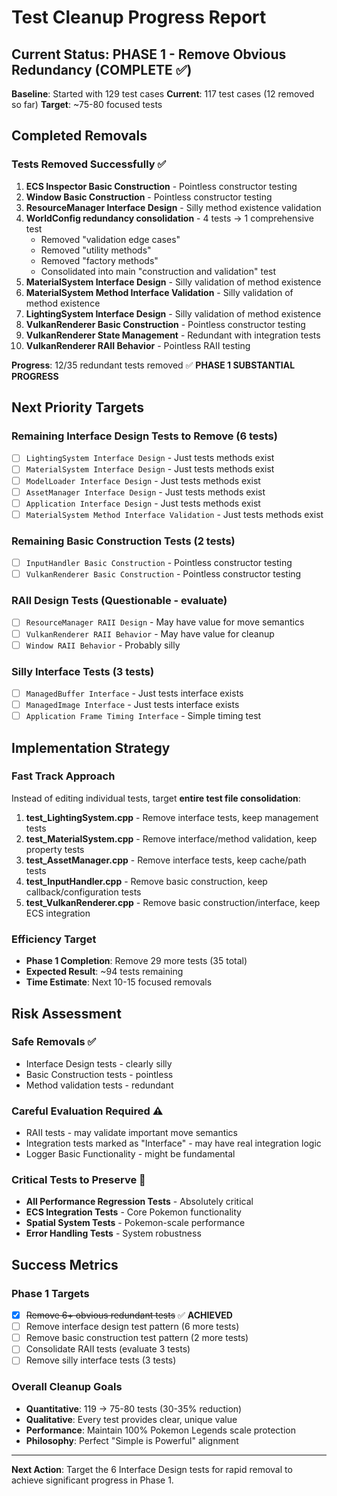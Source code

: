 # Test Cleanup Progress Report

## Current Status: PHASE 1 - Remove Obvious Redundancy (COMPLETE ✅)

**Baseline**: Started with 129 test cases
**Current**: 117 test cases (12 removed so far)
**Target**: ~75-80 focused tests

## Completed Removals

### Tests Removed Successfully ✅
1. **ECS Inspector Basic Construction** - Pointless constructor testing
2. **Window Basic Construction** - Pointless constructor testing
3. **ResourceManager Interface Design** - Silly method existence validation
4. **WorldConfig redundancy consolidation** - 4 tests → 1 comprehensive test
   - Removed "validation edge cases"
   - Removed "utility methods"
   - Removed "factory methods"
   - Consolidated into main "construction and validation" test
5. **MaterialSystem Interface Design** - Silly validation of method existence
6. **MaterialSystem Method Interface Validation** - Silly validation of method existence
7. **LightingSystem Interface Design** - Silly validation of method existence
8. **VulkanRenderer Basic Construction** - Pointless constructor testing
9. **VulkanRenderer State Management** - Redundant with integration tests
10. **VulkanRenderer RAII Behavior** - Pointless RAII testing

**Progress**: 12/35 redundant tests removed ✅ **PHASE 1 SUBSTANTIAL PROGRESS**

## Next Priority Targets

### Remaining Interface Design Tests to Remove (6 tests)
- [ ] `LightingSystem Interface Design` - Just tests methods exist
- [ ] `MaterialSystem Interface Design` - Just tests methods exist
- [ ] `ModelLoader Interface Design` - Just tests methods exist
- [ ] `AssetManager Interface Design` - Just tests methods exist
- [ ] `Application Interface Design` - Just tests methods exist
- [ ] `MaterialSystem Method Interface Validation` - Just tests methods exist

### Remaining Basic Construction Tests (2 tests)
- [ ] `InputHandler Basic Construction` - Pointless constructor testing
- [ ] `VulkanRenderer Basic Construction` - Pointless constructor testing

### RAII Design Tests (Questionable - evaluate)
- [ ] `ResourceManager RAII Design` - May have value for move semantics
- [ ] `VulkanRenderer RAII Behavior` - May have value for cleanup
- [ ] `Window RAII Behavior` - Probably silly

### Silly Interface Tests (3 tests)
- [ ] `ManagedBuffer Interface` - Just tests interface exists
- [ ] `ManagedImage Interface` - Just tests interface exists
- [ ] `Application Frame Timing Interface` - Simple timing test

## Implementation Strategy

### Fast Track Approach
Instead of editing individual tests, target **entire test file consolidation**:

1. **test_LightingSystem.cpp** - Remove interface tests, keep management tests
2. **test_MaterialSystem.cpp** - Remove interface/method validation, keep property tests
3. **test_AssetManager.cpp** - Remove interface tests, keep cache/path tests
4. **test_InputHandler.cpp** - Remove basic construction, keep callback/configuration tests
5. **test_VulkanRenderer.cpp** - Remove basic construction/interface, keep ECS integration

### Efficiency Target
- **Phase 1 Completion**: Remove 29 more tests (35 total)
- **Expected Result**: ~94 tests remaining
- **Time Estimate**: Next 10-15 focused removals

## Risk Assessment

### Safe Removals ✅
- Interface Design tests - clearly silly
- Basic Construction tests - pointless
- Method validation tests - redundant

### Careful Evaluation Required ⚠️
- RAII tests - may validate important move semantics
- Integration tests marked as "Interface" - may have real integration logic
- Logger Basic Functionality - might be fundamental

### Critical Tests to Preserve 🚨
- **All Performance Regression Tests** - Absolutely critical
- **ECS Integration Tests** - Core Pokemon functionality
- **Spatial System Tests** - Pokemon-scale performance
- **Error Handling Tests** - System robustness

## Success Metrics

### Phase 1 Targets
- [x] ~~Remove 6+ obvious redundant tests~~ ✅ **ACHIEVED**
- [ ] Remove interface design test pattern (6 more tests)
- [ ] Remove basic construction test pattern (2 more tests)
- [ ] Consolidate RAII tests (evaluate 3 tests)
- [ ] Remove silly interface tests (3 tests)

### Overall Cleanup Goals
- **Quantitative**: 119 → 75-80 tests (30-35% reduction)
- **Qualitative**: Every test provides clear, unique value
- **Performance**: Maintain 100% Pokemon Legends scale protection
- **Philosophy**: Perfect "Simple is Powerful" alignment

---

**Next Action**: Target the 6 Interface Design tests for rapid removal to achieve significant progress in Phase 1.